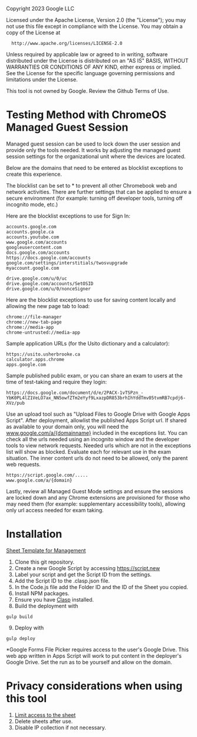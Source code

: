 Copyright 2023 Google LLC

Licensed under the Apache License, Version 2.0 (the "License");
you may not use this file except in compliance with the License.
You may obtain a copy of the License at

      http://www.apache.org/licenses/LICENSE-2.0

Unless required by applicable law or agreed to in writing, software
distributed under the License is distributed on an "AS IS" BASIS,
WITHOUT WARRANTIES OR CONDITIONS OF ANY KIND, either express or implied.
See the License for the specific language governing permissions and
limitations under the License.

This tool is not owned by Google. Review the Github Terms of Use.

# Testing Method with ChromeOS Managed Guest Session

Managed guest session can be used to lock down the user session and provide only the tools needed. It works by adjusting the managed guest session settings for the organizational unit where the devices are located.

Below are the domains that need to be entered as blocklist exceptions to create this experience.

The blocklist can be set to * to prevent all other Chromebook web and network activities. There are further settings that can be applied to ensure a secure environment (for example: turning off developer tools, turning off incognito mode, etc.)

Here are the blocklist exceptions to use for Sign In:

```
accounts.google.com
accounts.google.ca
accounts.youtube.com
www.google.com/accounts
googleusercontent.com
docs.google.com/accounts
https://docs.google.com/accounts
google.com/settings/interstitials/twosvupgrade
myaccount.google.com

drive.google.com/u/0/uc
drive.google.com/accounts/SetOSID
drive.google.com/u/0/nonceSigner
```

Here are the blocklist exceptions to use for saving content locally and allowing the new page tab to load:

```
chrome://file-manager
chrome://new-tab-page
chrome://media-app
chrome-untrusted://media-app
```

Sample application URLs (for the Usito dictionary and a calculator):
```
https://usito.usherbrooke.ca
calculator.apps.chrome
apps.google.com
```

Sample published public exam, or you can share an exam to users at the time of test-taking and require they login:

```
https://docs.google.com/document/d/e/2PACX-1vTSPzn_-YbK0PL4lZ1VeLO7ax_NN5owfZTm2eYyf9LxazpDR853brhIhYddTmv05tvmRB7cpdj6-XVz/pub
```

Use an upload tool such as "Upload Files to Google Drive with Google Apps Script". After deployment, allowlist the published Apps Script url. If shared as available to your domain only, you will need the www.google.com/a/{domainname} included in the exceptions list. You can check all the urls needed using an incognito window and the developer tools to view network requests. Needed urls which are not in the exceptions list will show as blocked. Evaluate each for relevant use in the exam situation. The inner content urls do not need to be allowed, only the parent web requests.

```
https://script.google.com/.....
www.google.com/a/{domain}
```

Lastly, review all Managed Guest Mode settings and ensure the sessions are locked down and any Chrome extensions are provisioned for those who may need them (for example: supplementary accessibility tools), allowing only url access needed for exam taking.

# Installation
[Sheet Template for Management](https://docs.google.com/spreadsheets/d/1Z6uDKzpxIrBkg64SP-mcs4VleHkyUB-YqQNVMcLhfxE/copy)

1. Clone this git repository.
2. Create a new Google Script by accessing https://script.new
3. Label your script and get the Script ID from the settings.
4. Add the Script ID to the .clasp.json file.
5. In the Code.js file add the Folder ID and the ID of the Sheet you copied.
6. Install NPM packages.
7. Ensure you have [Clasp](https://developers.google.com/apps-script/guides/clasp) installed.
8. Build the deployment with
```
gulp build
```
9. Deploy with
```
gulp deploy
```

*Google Forms File Picker requires access to the user's Google Drive. This web app written in Apps Script will work to put content in the deployer's Google Drive. Set the run as to be yourself and allow on the domain.

# Privacy considerations when using this tool
1. [Limit access to the sheet](https://support.google.com/docs/answer/1218656?hl=en&co=GENIE.Platform%3DDesktop)
2. Delete sheets after use.
3. Disable IP collection if not necessary.
